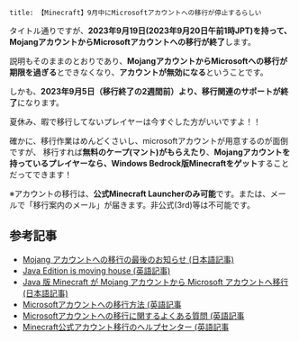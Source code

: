 ```
title: 【Minecraft】9月中にMicrosoftアカウントへの移行が停止するらしい
```

タイトル通りですが、**2023年9月19日(2023年9月20日午前1時JPT)を持って、MojangアカウントからMicrosoftアカウントへの移行が終了**します。

説明もそのままのとおりであり、**MojangアカウントからMicrosoftへの移行が期限を過ぎる**とできなくなり、**アカウントが無効になる**ということです。

しかも、**2023年9月5日（移行終了の2週間前）より、移行関連のサポートが終了**になります。

夏休み、暇で移行してないプレイヤーは今すぐした方がいいですよ！！

確かに、移行作業はめんどくさいし、microsoftアカウントが用意するのが面倒ですが、
移行すれば**無料のケープ(マント)がもらえたり**、**Mojangアカウントを持っているプレイヤーなら、Windows Bedrock版Minecraftをゲット**することだってできます！

※アカウントの移行は、**公式Minecraft Launcherのみ可能**です。または、メールで「移行案内のメール」が届きます。非公式(3rd)等は不可能です。

## 参考記事
- [Mojang アカウントへの移行の最後のお知らせ (日本語記事)](https://www.minecraft.net/ja-jp/article/account-migration-last-call)
- [Java Edition is moving house (英語記事)](https://www.minecraft.net/ja-jp/article/java-edition-moving-house)
- [Java 版 Minecraft が Mojang アカウントから Microsoft アカウントへ移行 (日本語記事)](https://www.minecraft.net/ja-jp/mojang-account-move)
- [Microsoftアカウントへの移行方法 (英語記事](https://help.minecraft.net/hc/en-us/articles/4403181904525-How-to-Migrate-Your-Mojang-Account-to-a-Microsoft-Account)
- [Microsoftアカウントへの移行に関するよくある質問 (英語記事](https://help.minecraft.net/hc/en-us/articles/360052389331)
- [Minecraft公式アカウント移行のヘルプセンター (英語記事](https://help.minecraft.net/hc/en-us/request/new?ticket_form_id=4416074743565)
